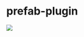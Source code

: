 # prefab-plugin
[![](https://jitpack.io/v/jomof/prefab-plugin.svg)](https://jitpack.io/#jomof/prefab-plugin)
